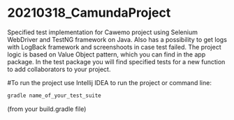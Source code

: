 # 20210318_CamundaProject

Specified test implementation for Cawemo project using Selenium WebDriver and TestNG framework on Java. Also has a possibility to get logs with LogBack framework and screenshoots in case test failed. The project logic is based on Value Object pattern, which you can find in the app package. In the test package you will find specified tests for a new function to add collaborators to your project.

#To run the project use Intellij IDEA to run the project or command line:
```bash
gradle name_of_your_test_suite
```
(from your build.gradle file)
